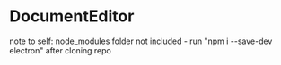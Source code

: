 # DocumentEditor

note to self: node_modules folder not included - run "npm i --save-dev electron" after cloning repo